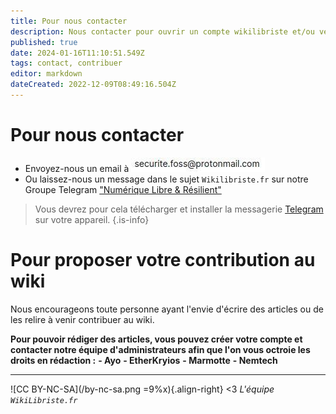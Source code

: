 ```yaml
---
title: Pour nous contacter
description: Nous contacter pour ouvrir un compte wikilibriste et/ou venir contribuer
published: true
date: 2024-01-16T11:10:51.549Z
tags: contact, contribuer
editor: markdown
dateCreated: 2022-12-09T08:49:16.504Z
---
```


# Pour nous contacter

- Envoyez-nous un email à ![contact](/images/mail-contact.jpg)
- Ou laissez-nous un message dans le sujet `Wikilibriste.fr` sur notre Groupe Telegram ["Numérique Libre & Résilient"](https://t.me/securite_informatique_libre)
> Vous devrez pour cela télécharger et installer la messagerie [Telegram](https://telegram.org/) sur votre appareil.
{.is-info}

# Pour proposer votre contribution au wiki

Nous encourageons toute personne ayant l'envie d'écrire des articles ou de les relire à venir contribuer au wiki.

**Pour pouvoir rédiger des articles, vous pouvez créer votre compte et contacter notre équipe d'administrateurs afin que l'on vous octroie les droits en rédaction :**
**-   Ayo**
**-   EtherKryios**
**-   Marmotte**
**-   Nemtech**


---
![CC BY-NC-SA](/by-nc-sa.png =9%x){.align-right} <3 *L'équipe `WikiLibriste.fr`*